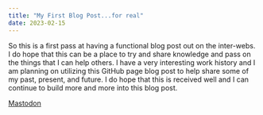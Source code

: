 ```yaml
---
title: "My First Blog Post...for real"
date: 2023-02-15
---
```

So this is a first pass at having a functional blog post out on the inter-webs. I do hope that this can be a place to try and share knowledge and
pass on the things that I can help others.
I have a very interesting work history and I am planning on utilizing this GitHub page blog post to help share some of my past, present, and future.
I do hope that this is received well and I can continue to build more and more into this blog post.

<a rel="me" href="https://tech.lgbt/@NathanHamblin_MI6">Mastodon</a>
